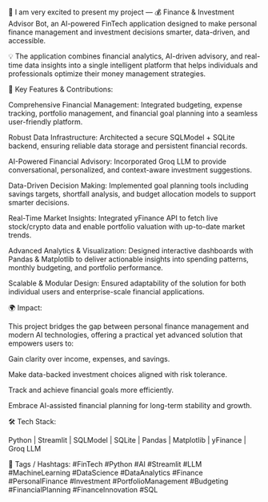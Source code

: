 🚀 I am very excited to present my project — 💰 Finance & Investment Advisor Bot, an AI-powered FinTech application designed to make personal finance management and investment decisions smarter, data-driven, and accessible.

💡 The application combines financial analytics, AI-driven advisory, and real-time data insights into a single intelligent platform that helps individuals and professionals optimize their money management strategies.

🔑 Key Features & Contributions:

Comprehensive Financial Management: Integrated budgeting, expense tracking, portfolio management, and financial goal planning into a seamless user-friendly platform.

Robust Data Infrastructure: Architected a secure SQLModel + SQLite backend, ensuring reliable data storage and persistent financial records.

AI-Powered Financial Advisory: Incorporated Groq LLM to provide conversational, personalized, and context-aware investment suggestions.

Data-Driven Decision Making: Implemented goal planning tools including savings targets, shortfall analysis, and budget allocation models to support smarter decisions.

Real-Time Market Insights: Integrated yFinance API to fetch live stock/crypto data and enable portfolio valuation with up-to-date market trends.

Advanced Analytics & Visualization: Designed interactive dashboards with Pandas & Matplotlib to deliver actionable insights into spending patterns, monthly budgeting, and portfolio performance.

Scalable & Modular Design: Ensured adaptability of the solution for both individual users and enterprise-scale financial applications.

🌍 Impact:

This project bridges the gap between personal finance management and modern AI technologies, offering a practical yet advanced solution that empowers users to:

Gain clarity over income, expenses, and savings.

Make data-backed investment choices aligned with risk tolerance.

Track and achieve financial goals more efficiently.

Embrace AI-assisted financial planning for long-term stability and growth.

🛠 Tech Stack:

Python | Streamlit | SQLModel | SQLite | Pandas | Matplotlib | yFinance | Groq LLM

🔖 Tags / Hashtags:
#FinTech #Python #AI #Streamlit #LLM #MachineLearning #DataScience #DataAnalytics #Finance #PersonalFinance #Investment #PortfolioManagement #Budgeting #FinancialPlanning #FinanceInnovation #SQL

